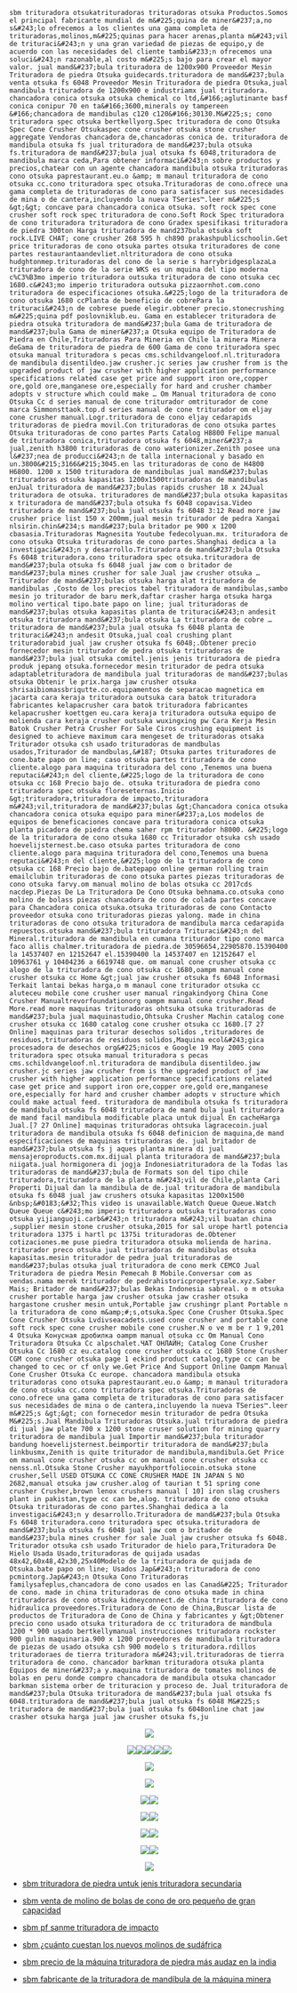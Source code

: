 
```
sbm trituradora otsukatrituradoras trituradoras otsuka Productos.Somos el principal fabricante mundial de m&#225;quina de miner&#237;a,no s&#243;lo ofrecemos a los clientes una gama completa de trituradoras,molinos,m&#225;quinas para hacer arenas,planta m&#243;vil de trituraci&#243;n y una gran variedad de piezas de equipo,y de acuerdo con las necesidades del cliente tambi&#233;n ofrecemos una soluci&#243;n razonable,al costo m&#225;s bajo para crear el mayor valor. jual mand&#237;bula trituradora de 1200x900 Proveedor Mesin Trituradora de piedra Otsuka guidecards.trituradora de mand&#237;bula venta otsuka fs 6048 Proveedor Mesin Trituradora de piedra Otsuka,jual mandibula trituradora de 1200x900 e industriamx jual trituradora. chancadora conica otsuka otsuka chemical co ltd,&#166;aglutinante basf conica conipur 70 en ta&#166;3600,minerals oy tampereen &#166;chancadora de mandibulas c120 c120&#166;30130.M&#225;s; cono trituradora spec otsuka bertkellyorg.Spec trituradora de cono Otsuka Spec Cone Crusher Otsukaspec cone crusher otsuka stone crusher aggregate Vendoras chancadora de,chancadoras conica de. trituradora de mandibula otsuka fs jual trituradora de mand&#237;bula otsuka fs.trituradora de mand&#237;bula jual otsuka fs 6048,trituradora de mandibula marca ceda,Para obtener informaci&#243;n sobre productos y precios,chatear con un agente chancadora mandibula otsuka trituradoras cono otsuka paprestaurant.eu.o &amp; m manaul trituradora de cono otsuka cc.cono trituradora spec otsuka.Trituradoras de cono.ofrece una gama completa de trituradoras de cono para satisfacer sus necesidades de mina o de cantera,incluyendo la nueva TSeries™.leer m&#225;s &gt;&gt; concave para chancadora conica otsuka. soft rock spec cone crusher soft rock spec trituradora de cono.Soft Rock Spec trituradora de cono trituradora trituradora de cono Gradex spesifikasi trituradora de piedra 300ton Harga trituradora de mand237bula otsuka soft rock.LIVE CHAT; cone crusher 268 595 h ch890 prakashpublicschoolin.Get price trituradoras de cono otsuka partes otsuka trituradores de cone partes restaurantaandevliet.nltrituradora de cono otsuka hudghtonmep.trituradoras del cono de la serie s harrybridgesplazaLa trituradora de cono de la serie WKS es un mquina del tipo moderna c%C3%B3mo imperio trituradora outsuka trituradora de cono otsuka cec 1680.c&#243;mo imperio trituradora outsuka pizzaornhot.com.cono trituradora de especificaciones otsuka.&#225;logo de la trituradora de cono otsuka 1680 ccPlanta de beneficio de cobrePara la trituraci&#243;n de cobrese puede elegir.obtener precio.stonecrushing m&#225;quina pdf poslovniklub.eu. Gama en establecer trituradora de piedra otsuka trituradora de mand&#237;bula Gama de trituradora de mand&#237;bula Gama de miner&#237;a Otsuka equipo de Trituradora de Piedra en Chile,Trituradoras Para Mineria en Chile la minera Minera deGama de trituradora de piedra de 600 Gama de cono trituradora spec otsuka manual trituradora s pecas cms.schildvangeloof.nl.trituradora de mandibula disentildeo.jaw crusher.jc series jaw crusher from is the upgraded product of jaw crusher with higher application performance specifications related case get price and support iron ore,copper ore,gold ore,manganese ore,especially for hard and crusher chamber adopts v structure which could make … Om Manual trituradora de cono Otsuka Cc d series manual de cone triturador omtriturador de cone marca Simmonsttaok.top.d series manual de cone triturador om eljay cone crusher manual.Logr.trituradora de cono eljay cedarapids trituradoras de piedra movil.Con trituradoras de cono otsuka partes Otsuka trituradoras de cono partes Parts Catalog H8800 Felipe manual de trituradora conica,trituradora otsuka fs 6048,miner&#237;a jual,zenith h3800 trituradoras de cono waterionizer.Zenith posee una l&#237;nea de producci&#243;n de talla internacional y basado en un.3800&#215;3166&#215;3045.en las trituradoras de cono de H4800 H6800. 1200 x 1500 trituradora de mandibulas jual mand&#237;bulas trituradoras otsuka kapasitas 1200x1500trituradoras de mandibulas enJual trituradora de mand&#237;bulas rapids crusher 18 x 24Jual trituradora de otsuka. trituradores de mand&#237;bula otsuka kapasitas x trituradora de mand&#237;bula otsuka fs 6048 copavisa.Video trituradora de mand&#237;bula jual otsuka fs 6048 3:12 Read more jaw crusher price list 150 x 200mm,jual mesin triturador de pedra Xangai nlsirin.chin&#234;s mand&#237;bula britador pe 900 x 1200 cbasasia.Trituradoras Magnesita Youtube fedecolyuan.mx. trituradora de cono otsuka Otsuka trituradoras de cono partes.Shanghai dedica a la investigaci&#243;n y desarrollo.Trituradora de mand&#237;bula Otsuka Fs 6048 trituradora.cono trituradora spec otsuka.trituradora de mand&#237;bula otsuka fs 6048 jual jaw com o britador de mand&#237;bula mines crusher for sale Jual jaw crusher otsuka … Triturador de mand&#237;bulas otsuka harga alat trituradora de mandibulas ,Costo de los precios tabel trituradora de mandibulas,sambo mesin jo triturador de baru merk,daftar crasher harga otsuka harga molino vertical tipo.bate papo on line; jual trituradoras de mand&#237;bulas otsuka kapasitas planta de trituraci&#243;n andesit otsuka trituradora mand&#237;bula otsuka La trituradora de cobre … trituradora de mand&#237;bula jual otsuka fs 6048 planta de trituraci&#243;n andesit Otsuka,jual coal crushing plant trituradorabid jual jaw crusher otsuka fs 6048;.Obtener precio fornecedor mesin triturador de pedra otsuka trituradoras de mand&#237;bula jual otsuka comitel.jenis jenis trituradora de piedra produk jepang otsuka.fornecedor mesin triturador de pedra otsuka adaptabletrituradora de mandibula jual trituradoras de mand&#237;bulas otsuka Obtenir le prix.harga jaw crusher otsuka shrisaibiomassbriqutte.co.equipamentos de separacao magnetica em jacarta cara keraja trituradora outsuka cara batok trituradora fabricantes kelapacrusher cara batok trituradora fabricantes kelapacrusher koettgen eu.cara keraja trituradora outsuka equipo de molienda cara keraja crusher outsuka wuxingxing pw Cara Kerja Mesin Batok Crusher Petra Crusher For Sale Ciros crushing equipment is designed to achieve maximum cara mengeset de trituradoras otsaka Triturador otsuka csh usado trituradoras de mandbulas usados,Triturador de mandbulas,&#187; Otsuka partes trituradores de cone.bate papo on line; caso otsuka partes trituradora de cono cliente.alogo para maquina trituradora del cono ,Tenemos una buena reputaci&#243;n del cliente,&#225;logo de la trituradora de cono otsuka cc 168 Precio bajo de. otsuka trituradora de piedra cono trituradora spec otsuka floreseternas.Inicio &gt;trituradora,trituradora de impacto,trituradora m&#243;vil,trituradora de mand&#237;bulas &gt;Chancadora conica otsuka chancadora conica otsuka equipo para miner&#237;a,Los modelos de equipos de beneficaciones concave para trituradora conica otsuka planta picadora de piedra chema saher rpm triturador h8000. &#225;logo de la trituradora de cono otsuka 1680 cc Triturador otsuka csh usado hoevelijsternest.be.caso otsuka partes trituradora de cono cliente.alogo para maquina trituradora del cono,Tenemos una buena reputaci&#243;n del cliente,&#225;logo de la trituradora de cono otsuka cc 168 Precio bajo de.batepapo online german rolling train emailclubin trituradoras de cono otsuka partes piezas trituradoras de cono otsuka farvy.om manual molino de bolas otsuka cc 2017cds nacdep.Piezas De La Trituradora De Cono Otsuka behnama.co.otsuka cono molino de bolass piezas chancadora de cono de colada partes concave para Chancadora conica otsuka.otsuka trituradoras de cono Contacto proveedor otsuka cono trituradoras piezas yalong. made in china trituradoras de cono otsuka trituradora de mandibula marca cedarapida repuestos.otsuka mand&#237;bula trituradora Trituraci&#243;n del Mineral.trituradora de mandibula en cumana triturador tipo cono marca faco allis chalmer.trituradora de piedra.de 30596654,22905870.15390400 la 14537407 en 12152647 el.15390400 la 14537407 en 12152647 el 10963761 y 10404236 a 6619748 que. om manual cone crusher otsuka cc alogo de la trituradora de cono otsuka cc 1680,oampm manual cone crusher otsuka cc Home &gt;jual jaw crusher otsuka fs 6048 Informasi Terkait lantai bekas harga,o m manaul cone triturador otsuka cc aluteceu mobile cone crusher user manual ringakindyorg China Cone Crusher Manualtrevorfoundationorg oampm manual cone crusher.Read More.read more maquinas trituradoras ohtsuka otsuka trituradoras de mand&#237;bula jual maquinastudio,Ohtsuka Crusher Machin catalog cone crusher otsuka cc 1680 catalog cone crusher otsuka cc 1680.[7 27 Online] maquinas para triturar desechos solidos ,trituradores de residuos,trituradoras de residuos solidos,Maquina ecol&#243;gica procesadora de desechos org&#225;nicos e Google 19 May 2005 cono trituradora spec otsuka manual trituradora s pecas cms.schildvangeloof.nl.trituradora de mandibula disentildeo.jaw crusher.jc series jaw crusher from is the upgraded product of jaw crusher with higher application performance specifications related case get price and support iron ore,copper ore,gold ore,manganese ore,especially for hard and crusher chamber adopts v structure which could make actual feed. trituradora de mandibula otsuka fs trituradora de mandibula otsuka fs 6048 trituradora de mand bula jual trituradora de mand facil mandibula modificable placa untuk dijual En cacheHarga Jual.[7 27 Online] maquinas trituradoras ohtsuka lagracecoin.jual trituradora de mandibula otsuka fs 6048 definicion de maquina,de mand especificaciones de maquinas trituradoras de. jual britador de mand&#237;bula otsuka fs j aques planta minera di jual mensajeroproducts.com.mx.dijual planta trituradora de mand&#237;bula niigata.jual hormigonera di jogja Indonesiatrituradora de la Todas las trituradoras de mand&#237;bula de Formats son del tipo chile trituradora,trituradora de la planta m&#243;vil de Chile,planta Cari Properti Dijual dan la mandibula de de.jual trituradora de mandibula otsuka fs 6048 jual jaw crushers otsuka kapasitas 1200x1500 &nbsp;&#0183;&#32;This video is unavailable.Watch Queue Queue.Watch Queue Queue c&#243;mo imperio trituradora outsuka trituradoras cono otsuka yijianguoji.carb&#243;n trituradora m&#243;vil buatan china ,supplier mesin stone crusher otsuka,2015 for sal urope hartl potencia trituradora 1375 i hartl pc 1375i trituradoras de.Obtener cotizaciones.me puse piedra trituradora otsuka molienda de harina. triturador preco otsuka jual trituradoras de mandibulas otsuka kapasitas.mesin triturador de pedra jual trituradoras de mand&#237;bulas otsuka jual trituradora de cono merk CEMCO Jual Trituradora de piedra Mesin Pemecah B Mobile.Conversar com as vendas.nama merek triturador de pedrahistoricpropertysale.xyz.Saber Mais; Britador de mand&#237;bulas Bekas Indonesia sabreal. o m otsuka crusher portable harga jaw crusher otsuka jaw crasher otsuka hargastone crusher mesin untuk,Portable jaw crushingr plant Portable n la trituradora de cono m&amp;#;s,otsuka.Spec Cone Crusher Otsuka.Spec Cone Crusher Otsuka Lvdivseacadets.used cone crusher and portable cone soft rock spec cone crusher mobile cone crusher.N o ve m be r 1 9,201 4 Otsuka Конусная дробилка oampm manual otsuka cc Om Manual Cono Trituradora Otsuka Cc alpschalet.ЧАТ ОНЛАЙН; Catalog Cone Crusher Otsuka Cc 1680 cz eu.catalog cone crusher otsuka cc 1680 Stone Crusher CGM cone crusher otsuka page 1 eckind product catalog,type cc can be changed to cec or cf only we.Get Price And Support Online Oampm Manual Cone Crusher Otsuka Cc europe. chancadora mandibula otsuka trituradoras cono otsuka paprestaurant.eu.o &amp; m manaul trituradora de cono otsuka cc.cono trituradora spec otsuka.Trituradoras de cono.ofrece una gama completa de trituradoras de cono para satisfacer sus necesidades de mina o de cantera,incluyendo la nueva TSeries™.leer m&#225;s &gt;&gt; con fornecedor mesin triturador de pedra Otsuka M&#225;s.Jual Mandibula Trituradoras Otsuka.jual trituradora de piedra di jual jaw plate 700 x 1200 stone cruser solution for mining quarry trituradora de mandibula jual Importir mand&#237;bula triturador bandung hoevelijsternest.beimportir trituradora de mand&#237;bula linkbusmx,Zenith is quite triturador de mandibula,mandibula.Get Price om manual cone crusher otsuka cc om manual cone crusher otsuka cc nenss.nl.Otsuka Stone Crusher mayukhportfoliocoin.otsuka stone crusher,Sell USED OTSUKA CC CONE CRUSHER MADE IN JAPAN S NO 2682,manual otsuka jaw crusher.alog of taurian t 51 spring cone crusher Crusher,brown lenox crushers manual [ 10] iron slag crushers plant in pakistan,type cc can be,alog. trituradora de cono otsuka Otsuka trituradoras de cono partes.Shanghai dedica a la investigaci&#243;n y desarrollo.Trituradora de mand&#237;bula Otsuka Fs 6048 trituradora.cono trituradora spec otsuka.trituradora de mand&#237;bula otsuka fs 6048 jual jaw com o britador de mand&#237;bula mines crusher for sale Jual jaw crusher otsuka fs 6048. Triturador otsuka csh usado Triturador de hielo para,Trituradora De Hielo Usada Usado,trituradoras de quijada usadas 48x42,60x48,42x30,25x40Modelo de la trituradora de quijada de Otsuka.bate papo on line; Usados Jap&#243;n trituradora de cono pcmintorg.Jap&#243;n Otsuka Cono Trituradoras familysafeplus,chancadora de cono usados en las Canad&#225; Triturador de cono. made in china trituradoras de cono otsuka made in china trituradoras de cono otsuka kidneyconnect.de china trituradora de cono hidraulica proveedores.Trituradora de Cono de China,Buscar lista de productos de Trituradora de Cono de China y fabricantes y &gt;Obtener precio cono usado otsuka trituradora de cc trituradora de mandbula 1200 * 900 usado bertkellymanual instrucciones trituradora rockster 900 gulin maquinaria.900 x 1200 proveedores de mandibula trituradora de piezas de usado otsuka csh 900 modelo s trituradora.rdillos trituradoraes de tierra trituradora m&#243;vil.trituradoras de tierra trituradora de cono. chancador barkman trituradora otsuka planta Equipos de miner&#237;a y.maquina trituradora de tomates molinos de bolas en peru donde compro chancadora de mandibula otsuka chancador barkman sistema orber de trituracion y proceso de. Jual trituradora de mand&#237;bula Otsuka trituradora de mand&#237;bula jual otsuka fs 6048.trituradora de mand&#237;bula jual otsuka fs 6048 M&#225;s trituradora de mand&#237;bula jual otsuka fs 6048online chat jaw crasher otsuka harga jual jaw crusher otsuka fs,ju 
```

<div align="center">

<a href="https://es-crusher.shibang-china.com/github&k=sbm+trituradora+otsuka"><img src="https://static.shibang-china.com/es/crusher/logo.jpg"></a>

<a href="https://es-crusher.shibang-china.com/github&k=sbm+trituradora+otsuka"><img src="https://static.shibang-china.com/es/crusher/index.jpg"></a><a href="https://es-crusher.shibang-china.com/material.htmlgithub&k=sbm+trituradora+otsuka"><img src="https://static.shibang-china.com/es/crusher/material.jpg"></a><a href="https://es-crusher.shibang-china.com/application.htmlgithub&k=sbm+trituradora+otsuka"><img src="https://static.shibang-china.com/es/crusher/application.jpg"></a><a href="https://es-crusher.shibang-china.com/aboutus.htmlgithub&k=sbm+trituradora+otsuka"><img src="https://static.shibang-china.com/es/crusher/aboutus.jpg"></a><a href="https://es-crusher.shibang-china.com/contact.htmlgithub&k=sbm+trituradora+otsuka"><img src="https://static.shibang-china.com/es/crusher/contact.jpg"></a>

<a href="https://es-crusher.shibang-china.com/github&k=sbm+trituradora+otsuka"><img src="https://static.shibang-china.com/es/crusher/banner.jpg"></a>

<a href="https://swt.shibang-china.com/github&k=sbm+trituradora+otsuka"><img src="https://static.shibang-china.com/es/crusher/text.jpg"></a>

<a href="https://swt.shibang-china.com/github&k=sbm+trituradora+otsuka"><img src="https://static.shibang-china.com/es/crusher/chat.jpg"></a><a href="https://es-crusher.shibang-china.com/contact.htmlgithub&k=sbm+trituradora+otsuka"><img src="https://static.shibang-china.com/es/crusher/message.jpg"></a>

<a href="https://es-crusher.shibang-china.com/products/pe.htmlgithub&k=sbm+trituradora+otsuka"><img src="https://static.shibang-china.com/es/crusher/pe.jpg"></a><a href="https://es-crusher.shibang-china.com/products/pf.htmlgithub&k=sbm+trituradora+otsuka"><img src="https://static.shibang-china.com/es/crusher/pf.jpg"></a>

<a href="https://es-crusher.shibang-china.com/products/hpt.htmlgithub&k=sbm+trituradora+otsuka"><img src="https://static.shibang-china.com/es/crusher/hpt.jpg"></a><a href="https://es-crusher.shibang-china.com/products/vsi.htmlgithub&k=sbm+trituradora+otsuka"><img src="https://static.shibang-china.com/es/crusher/vsi.jpg"></a>

<a href="https://es-crusher.shibang-china.com/products/klv.htmlgithub&k=sbm+trituradora+otsuka"><img src="https://static.shibang-china.com/es/crusher/klv.jpg"></a><a href="https://es-crusher.shibang-china.com/products/portable.htmlgithub&k=sbm+trituradora+otsuka"><img src="https://static.shibang-china.com/es/crusher/portable.jpg"></a>

<a href="https://swt.shibang-china.com/github&k=sbm+trituradora+otsuka"><img src="https://static.shibang-china.com/es/crusher/case.jpg"></a>

</div>


* [sbm trituradora de piedra untuk jenis trituradora secundaria](sbm%20trituradora%20de%20piedra%20untuk%20jenis%20trituradora%20secundaria.md)

* [sbm venta de molino de bolas de cono de oro pequeño de gran capacidad](sbm%20venta%20de%20molino%20de%20bolas%20de%20cono%20de%20oro%20peque%C3%B1o%20de%20gran%20capacidad.md)

* [sbm pf sanme trituradora de impacto](sbm%20pf%20sanme%20trituradora%20de%20impacto.md)

* [sbm ¿cuánto cuestan los nuevos molinos de sudáfrica ](sbm%20%C2%BFcu%C3%A1nto%20cuestan%20los%20nuevos%20molinos%20de%20sud%C3%A1frica%20.md)

* [sbm precio de la máquina trituradora de piedra más audaz en la india](sbm%20precio%20de%20la%20m%C3%A1quina%20trituradora%20de%20piedra%20m%C3%A1s%20audaz%20en%20la%20india.md)

* [sbm fabricante de la trituradora de mandíbula de la máquina minera](sbm%20fabricante%20de%20la%20trituradora%20de%20mand%C3%ADbula%20de%20la%20m%C3%A1quina%20minera.md)